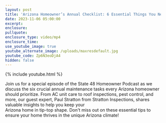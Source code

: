 ```yaml
---
layout: post
title: 'Arizona Homeowner’s Annual Checklist: 6 Essential Things You Need to Know'
date: 2023-11-06 05:00:00
excerpt:
enclosure:
pullquote:
enclosure_type: video/mp4
enclosure_time:
use_youtube_image: true
youtube_alternate_image: /uploads/maxresdefault.jpg
youtube_code: Zp6N3eoDjA4
hidden: false
---
```

{% include youtube.html %}

Join us for a special episode of the State 48 Homeowner Podcast as we discuss the six crucial annual maintenance tasks every Arizona homeowner should prioritize. From AC unit care to roof inspections, pest control, and more, our guest expert, Paul Stratton from Stratton Inspections, shares valuable insights to help you keep your<br>Arizona home in tip-top shape. Don't miss out on these essential tips to ensure your home thrives in the unique Arizona climate!<br>